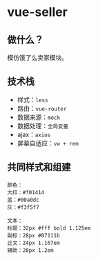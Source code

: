# vue-seller

## 做什么？

模仿饿了么卖家模块。

## 技术栈

- 样式：`less`
- 路由：`vue-router`
- 数据来源：`mock`
- 数据处理：`全局变量`
- ajax：`axios`
- 屏幕自适应：`vw + rem`

## 共同样式和组建

```text
颜色：
大红：#f01414
蓝：#00a0dc
灰：#f3f5f7

文本：
标题：32px #fff bold 1.125em
副标：28px #07111b
正文：24px 1.167em
辅助：20px 1.2em
```
